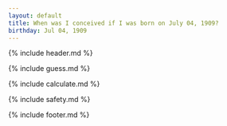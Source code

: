 ```yaml
---
layout: default
title: When was I conceived if I was born on July 04, 1909?
birthday: Jul 04, 1909
---
```


{% include header.md %}

{% include guess.md %}

{% include calculate.md %}

{% include safety.md %}

{% include footer.md %}



